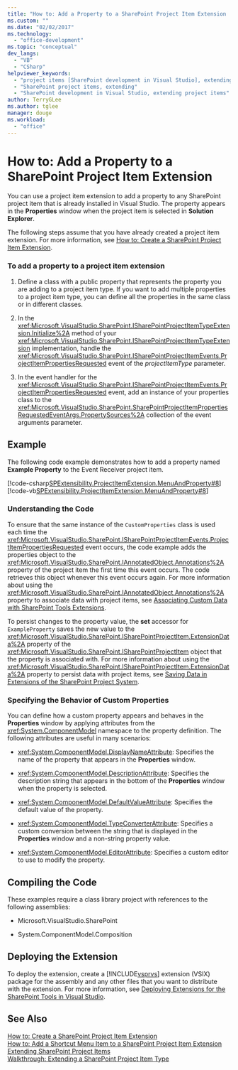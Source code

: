 ```yaml
---
title: "How to: Add a Property to a SharePoint Project Item Extension | Microsoft Docs"
ms.custom: ""
ms.date: "02/02/2017"
ms.technology: 
  - "office-development"
ms.topic: "conceptual"
dev_langs: 
  - "VB"
  - "CSharp"
helpviewer_keywords: 
  - "project items [SharePoint development in Visual Studio], extending"
  - "SharePoint project items, extending"
  - "SharePoint development in Visual Studio, extending project items"
author: TerryGLee
ms.author: tglee
manager: douge
ms.workload: 
  - "office"
---
```

# How to: Add a Property to a SharePoint Project Item Extension
  You can use a project item extension to add a property to any SharePoint project item that is already installed in Visual Studio. The property appears in the **Properties** window when the project item is selected in **Solution Explorer**.  
  
 The following steps assume that you have already created a project item extension. For more information, see [How to: Create a SharePoint Project Item Extension](../sharepoint/how-to-create-a-sharepoint-project-item-extension.md).  
  
### To add a property to a project item extension  
  
1.  Define a class with a public property that represents the property you are adding to a project item type. If you want to add multiple properties to a project item type, you can define all the properties in the same class or in different classes.  
  
2.  In the <xref:Microsoft.VisualStudio.SharePoint.ISharePointProjectItemTypeExtension.Initialize%2A> method of your <xref:Microsoft.VisualStudio.SharePoint.ISharePointProjectItemTypeExtension> implementation, handle the <xref:Microsoft.VisualStudio.SharePoint.ISharePointProjectItemEvents.ProjectItemPropertiesRequested> event of the *projectItemType* parameter.  
  
3.  In the event handler for the <xref:Microsoft.VisualStudio.SharePoint.ISharePointProjectItemEvents.ProjectItemPropertiesRequested> event, add an instance of your properties class to the <xref:Microsoft.VisualStudio.SharePoint.SharePointProjectItemPropertiesRequestedEventArgs.PropertySources%2A> collection of the event arguments parameter.  
  
## Example  
 The following code example demonstrates how to add a property named **Example Property** to the Event Receiver project item.  
  
 [!code-csharp[SPExtensibility.ProjectItemExtension.MenuAndProperty#8](../sharepoint/codesnippet/CSharp/projectitemmenuandproperty/extension/projectitemextensionproperty.cs#8)]
 [!code-vb[SPExtensibility.ProjectItemExtension.MenuAndProperty#8](../sharepoint/codesnippet/VisualBasic/projectitemmenuandproperty/extension/projectitemextensionproperty.vb#8)]  
  
### Understanding the Code  
 To ensure that the same instance of the `CustomProperties` class is used each time the <xref:Microsoft.VisualStudio.SharePoint.ISharePointProjectItemEvents.ProjectItemPropertiesRequested> event occurs, the code example adds the properties object to the <xref:Microsoft.VisualStudio.SharePoint.IAnnotatedObject.Annotations%2A> property of the project item the first time this event occurs. The code retrieves this object whenever this event occurs again. For more information about using the <xref:Microsoft.VisualStudio.SharePoint.IAnnotatedObject.Annotations%2A> property to associate data with project items, see [Associating Custom Data with SharePoint Tools Extensions](../sharepoint/associating-custom-data-with-sharepoint-tools-extensions.md).  
  
 To persist changes to the property value, the **set** accessor for `ExampleProperty` saves the new value to the <xref:Microsoft.VisualStudio.SharePoint.ISharePointProjectItem.ExtensionData%2A> property of the <xref:Microsoft.VisualStudio.SharePoint.ISharePointProjectItem> object that the property is associated with. For more information about using the <xref:Microsoft.VisualStudio.SharePoint.ISharePointProjectItem.ExtensionData%2A> property to persist data with project items, see [Saving Data in Extensions of the SharePoint Project System](../sharepoint/saving-data-in-extensions-of-the-sharepoint-project-system.md).  
  
### Specifying the Behavior of Custom Properties  
 You can define how a custom property appears and behaves in the **Properties** window by applying attributes from the <xref:System.ComponentModel> namespace to the property definition. The following attributes are useful in many scenarios:  
  
-   <xref:System.ComponentModel.DisplayNameAttribute>: Specifies the name of the property that appears in the **Properties** window.  
  
-   <xref:System.ComponentModel.DescriptionAttribute>: Specifies the description string that appears in the bottom of the **Properties** window when the property is selected.  
  
-   <xref:System.ComponentModel.DefaultValueAttribute>: Specifies the default value of the property.  
  
-   <xref:System.ComponentModel.TypeConverterAttribute>: Specifies a custom conversion between the string that is displayed in the **Properties** window and a non-string property value.  
  
-   <xref:System.ComponentModel.EditorAttribute>: Specifies a custom editor to use to modify the property.  
  
## Compiling the Code  
 These examples require a class library project with references to the following assemblies:  
  
-   Microsoft.VisualStudio.SharePoint  
  
-   System.ComponentModel.Composition  
  
## Deploying the Extension  
 To deploy the extension, create a [!INCLUDE[vsprvs](../sharepoint/includes/vsprvs-md.md)] extension (VSIX) package for the assembly and any other files that you want to distribute with the extension. For more information, see [Deploying Extensions for the SharePoint Tools in Visual Studio](../sharepoint/deploying-extensions-for-the-sharepoint-tools-in-visual-studio.md).  
  
## See Also  
 [How to: Create a SharePoint Project Item Extension](../sharepoint/how-to-create-a-sharepoint-project-item-extension.md)   
 [How to: Add a Shortcut Menu Item to a SharePoint Project Item Extension](../sharepoint/how-to-add-a-shortcut-menu-item-to-a-sharepoint-project-item-extension.md)   
 [Extending SharePoint Project Items](../sharepoint/extending-sharepoint-project-items.md)   
 [Walkthrough: Extending a SharePoint Project Item Type](../sharepoint/walkthrough-extending-a-sharepoint-project-item-type.md)  
  
  